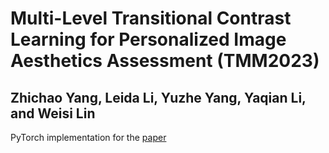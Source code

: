 Multi-Level Transitional Contrast Learning for Personalized Image Aesthetics Assessment (TMM2023)
===
Zhichao Yang, Leida Li, Yuzhe Yang, Yaqian Li, and Weisi Lin
---
PyTorch implementation for the [paper](https://ieeexplore.ieee.org/abstract/document/10168279)

